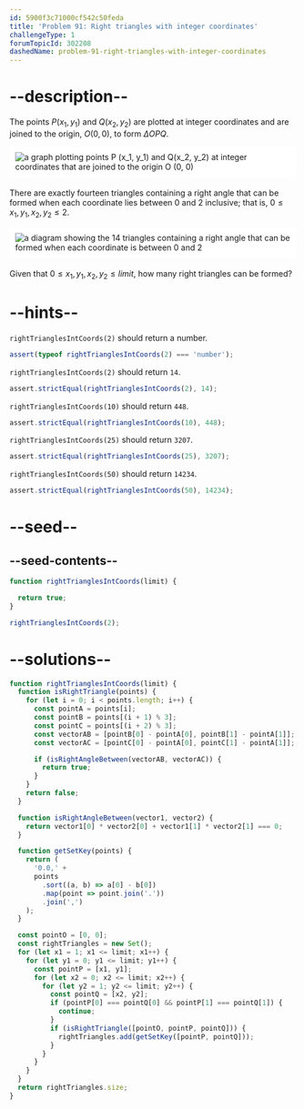 ```yaml
---
id: 5900f3c71000cf542c50feda
title: 'Problem 91: Right triangles with integer coordinates'
challengeType: 1
forumTopicId: 302208
dashedName: problem-91-right-triangles-with-integer-coordinates
---
```


# --description--

The points ${P}(x_1, y_1)$ and ${Q}(x_2, y_2)$ are plotted at integer coordinates and are joined to the origin, ${O}(0, 0)$, to form ${\Delta}OPQ$.

<img alt="a graph plotting points P (x_1, y_1) and Q(x_2, y_2) at integer coordinates that are joined to the origin O (0, 0)" src="https://cdn-media-1.freecodecamp.org/project-euler/right-triangles-integer-coordinates-1.png" style="background-color: white; padding: 10px; display: block; margin-right: auto; margin-left: auto; margin-bottom: 1.2rem;">

There are exactly fourteen triangles containing a right angle that can be formed when each coordinate lies between 0 and 2 inclusive; that is, $0 ≤ x_1, y_1, x_2, y_2 ≤ 2$.

<img alt="a diagram showing the 14 triangles containing a right angle that can be formed when each coordinate is between 0 and 2" src="https://cdn-media-1.freecodecamp.org/project-euler/right-triangles-integer-coordinates-2.png" style="background-color: white; padding: 10px; display: block; margin-right: auto; margin-left: auto; margin-bottom: 1.2rem;">

Given that $0 ≤ x_1, y_1, x_2, y_2 ≤ limit$, how many right triangles can be formed?

# --hints--

`rightTrianglesIntCoords(2)` should return a number.

```js
assert(typeof rightTrianglesIntCoords(2) === 'number');
```

`rightTrianglesIntCoords(2)` should return `14`.

```js
assert.strictEqual(rightTrianglesIntCoords(2), 14);
```

`rightTrianglesIntCoords(10)` should return `448`.

```js
assert.strictEqual(rightTrianglesIntCoords(10), 448);
```

`rightTrianglesIntCoords(25)` should return `3207`.

```js
assert.strictEqual(rightTrianglesIntCoords(25), 3207);
```

`rightTrianglesIntCoords(50)` should return `14234`.

```js
assert.strictEqual(rightTrianglesIntCoords(50), 14234);
```

# --seed--

## --seed-contents--

```js
function rightTrianglesIntCoords(limit) {

  return true;
}

rightTrianglesIntCoords(2);
```

# --solutions--

```js
function rightTrianglesIntCoords(limit) {
  function isRightTriangle(points) {
    for (let i = 0; i < points.length; i++) {
      const pointA = points[i];
      const pointB = points[(i + 1) % 3];
      const pointC = points[(i + 2) % 3];
      const vectorAB = [pointB[0] - pointA[0], pointB[1] - pointA[1]];
      const vectorAC = [pointC[0] - pointA[0], pointC[1] - pointA[1]];

      if (isRightAngleBetween(vectorAB, vectorAC)) {
        return true;
      }
    }
    return false;
  }

  function isRightAngleBetween(vector1, vector2) {
    return vector1[0] * vector2[0] + vector1[1] * vector2[1] === 0;
  }

  function getSetKey(points) {
    return (
      '0.0,' +
      points
        .sort((a, b) => a[0] - b[0])
        .map(point => point.join('.'))
        .join(',')
    );
  }

  const pointO = [0, 0];
  const rightTriangles = new Set();
  for (let x1 = 1; x1 <= limit; x1++) {
    for (let y1 = 0; y1 <= limit; y1++) {
      const pointP = [x1, y1];
      for (let x2 = 0; x2 <= limit; x2++) {
        for (let y2 = 1; y2 <= limit; y2++) {
          const pointQ = [x2, y2];
          if (pointP[0] === pointQ[0] && pointP[1] === pointQ[1]) {
            continue;
          }
          if (isRightTriangle([pointO, pointP, pointQ])) {
            rightTriangles.add(getSetKey([pointP, pointQ]));
          }
        }
      }
    }
  }
  return rightTriangles.size;
}
```
